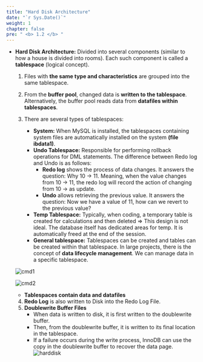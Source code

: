 ```yaml
---
title: "Hard Disk Architecture"
date: "`r Sys.Date()`"
weight: 1
chapter: false
pre: " <b> 1.2 </b> "
---
```


- **Hard Disk Architecture:** Divided into several components (similar to how a house is divided into rooms). Each such component is called a **tablespace** (logical concept).

  1. Files with **the same type and characteristics** are grouped into the same tablespace.
  2. From the **buffer pool**, changed data is **written to the tablespace**. Alternatively, the buffer pool reads data from **datafiles within tablespaces**.
  3. There are several types of tablespaces:

     - **System:** When MySQL is installed, the tablespaces containing system files are automatically installed on the system **(file ibdata1)**.
     - **Undo Tablespace:** Responsible for performing rollback operations for DML statements. The difference between Redo log and Undo is as follows:
       - **Redo log** shows the process of data changes. It answers the question: Why 10 → 11. Meaning, when the value changes from 10 → 11, the redo log will record the action of changing from 10 → as update.
       - **Undo** allows retrieving the previous value. It answers the question: Now we have a value of 11, how can we revert to the previous value?
     - **Temp Tablespace:** Typically, when coding, a temporary table is created for calculations and then deleted ⇒ This design is not ideal. The database itself has dedicated areas for temp. It is automatically freed at the end of the session.
     - **General tablespace:** Tablespaces can be created and tables can be created within that tablespace. In large projects, there is the concept of **data lifecycle management**. We can manage data in a specific tablespace.

   ![cmd1](https://ngxquang.github.io/aws-ws1/images/1.introduce/002-cmd1.png)

   ![cmd2](https://ngxquang.github.io/aws-ws1/images/1.introduce/003-cmd2.png)

     - **Tablespaces contain data and datafiles**

  4. **Redo Log** is also written to Disk into the Redo Log File.
  5. **Doublewrite Buffer Files**
     - When data is written to disk, it is first written to the doublewrite buffer.
     - Then, from the doublewrite buffer, it is written to its final location in the tablespace.
     - If a failure occurs during the write process, InnoDB can use the copy in the doublewrite buffer to recover the data page.
      ![harddisk](https://ngxquang.github.io/aws-ws1/images/1.introduce/004-arch.png)
